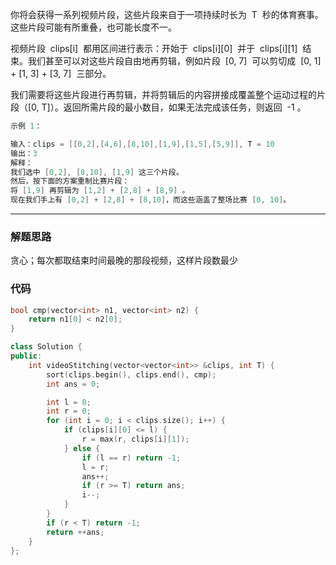 你将会获得一系列视频片段，这些片段来自于一项持续时长为  T  秒的体育赛事。这些片段可能有所重叠，也可能长度不一。

视频片段  clips[i]  都用区间进行表示：开始于  clips[i][0]  并于  clips[i][1]  结束。我们甚至可以对这些片段自由地再剪辑，例如片段  [0, 7]  可以剪切成  [0, 1] + [1, 3] + [3, 7]  三部分。

我们需要将这些片段进行再剪辑，并将剪辑后的内容拼接成覆盖整个运动过程的片段（[0, T]）。返回所需片段的最小数目，如果无法完成该任务，则返回  -1 。

```cpp
示例 1：

输入：clips = [[0,2],[4,6],[8,10],[1,9],[1,5],[5,9]], T = 10
输出：3
解释：
我们选中 [0,2], [8,10], [1,9] 这三个片段。
然后，按下面的方案重制比赛片段：
将 [1,9] 再剪辑为 [1,2] + [2,8] + [8,9] 。
现在我们手上有 [0,2] + [2,8] + [8,10]，而这些涵盖了整场比赛 [0, 10]。
```

---

### 解题思路

贪心；每次都取结束时间最晚的那段视频，这样片段数最少

### 代码

```cpp
bool cmp(vector<int> n1, vector<int> n2) {
    return n1[0] < n2[0];
}

class Solution {
public:
    int videoStitching(vector<vector<int>> &clips, int T) {
        sort(clips.begin(), clips.end(), cmp);
        int ans = 0;

        int l = 0;
        int r = 0;
        for (int i = 0; i < clips.size(); i++) {
            if (clips[i][0] <= l) {
                r = max(r, clips[i][1]);
            } else {
                if (l == r) return -1;
                l = r;
                ans++;
                if (r >= T) return ans;
                i--;
            }
        }
        if (r < T) return -1;
        return ++ans;
    }
};
```

